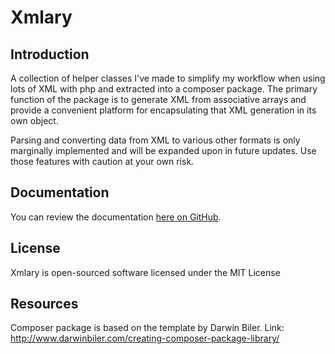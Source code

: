 # Xmlary

## Introduction
A collection of helper classes I've made to simplify my workflow when using lots of XML with php and extracted into a composer package. The primary function of the package is to generate XML from associative arrays and provide a convenient platform for encapsulating that XML generation in its own object. 

Parsing and converting data from XML to various other formats is only marginally implemented and will be expanded upon in future updates. Use those features with caution at your own risk.

## Documentation
You can review the documentation [here on GitHub](https://github.com/Gunsobal/Xmlary/tree/master/docs#readme).

## License
Xmlary is open-sourced software licensed under the MIT License

## Resources
Composer package is based on the template by Darwin Biler.
Link: http://www.darwinbiler.com/creating-composer-package-library/